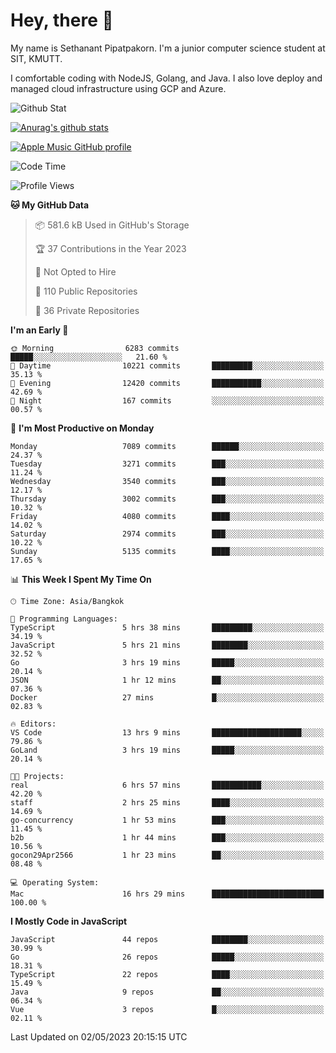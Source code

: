 # Hey, there 🙌
My name is Sethanant Pipatpakorn. I'm a junior computer science student at SIT, KMUTT.

I comfortable coding with NodeJS, Golang, and Java. I also love deploy and managed cloud infrastructure using GCP and Azure.

![Github Stat](https://github-profile-summary-cards.vercel.app/api/cards/profile-details?username=thetkpark&theme=dracula)

[![Anurag's github stats](https://github-readme-stats.vercel.app/api?username=thetkpark&count_private=true&show_icons=true&theme=tokyonight)](https://github.com/anuraghazra/github-readme-stats)

[![Apple Music GitHub profile](https://apple-music-github-profile.rayriffy.com/theme/light.svg?uid=000347.6120fcbefcb74cd59d65c108cc315787.1333)](https://github.com/rayriffy/apple-music-github-profile)

<!--START_SECTION:waka-->
![Code Time](http://img.shields.io/badge/Code%20Time-1%2C008%20hrs%2025%20mins-blue)

![Profile Views](http://img.shields.io/badge/Profile%20Views-0-blue)

**🐱 My GitHub Data** 

> 📦 581.6 kB Used in GitHub's Storage 
 > 
> 🏆 37 Contributions in the Year 2023
 > 
> 🚫 Not Opted to Hire
 > 
> 📜 110 Public Repositories 
 > 
> 🔑 36 Private Repositories 
 > 
**I'm an Early 🐤** 

```text
🌞 Morning                6283 commits        █████░░░░░░░░░░░░░░░░░░░░   21.60 % 
🌆 Daytime                10221 commits       █████████░░░░░░░░░░░░░░░░   35.13 % 
🌃 Evening                12420 commits       ███████████░░░░░░░░░░░░░░   42.69 % 
🌙 Night                  167 commits         ░░░░░░░░░░░░░░░░░░░░░░░░░   00.57 % 
```
📅 **I'm Most Productive on Monday** 

```text
Monday                   7089 commits        ██████░░░░░░░░░░░░░░░░░░░   24.37 % 
Tuesday                  3271 commits        ███░░░░░░░░░░░░░░░░░░░░░░   11.24 % 
Wednesday                3540 commits        ███░░░░░░░░░░░░░░░░░░░░░░   12.17 % 
Thursday                 3002 commits        ███░░░░░░░░░░░░░░░░░░░░░░   10.32 % 
Friday                   4080 commits        ████░░░░░░░░░░░░░░░░░░░░░   14.02 % 
Saturday                 2974 commits        ███░░░░░░░░░░░░░░░░░░░░░░   10.22 % 
Sunday                   5135 commits        ████░░░░░░░░░░░░░░░░░░░░░   17.65 % 
```


📊 **This Week I Spent My Time On** 

```text
🕑︎ Time Zone: Asia/Bangkok

💬 Programming Languages: 
TypeScript               5 hrs 38 mins       █████████░░░░░░░░░░░░░░░░   34.19 % 
JavaScript               5 hrs 21 mins       ████████░░░░░░░░░░░░░░░░░   32.52 % 
Go                       3 hrs 19 mins       █████░░░░░░░░░░░░░░░░░░░░   20.14 % 
JSON                     1 hr 12 mins        ██░░░░░░░░░░░░░░░░░░░░░░░   07.36 % 
Docker                   27 mins             █░░░░░░░░░░░░░░░░░░░░░░░░   02.83 % 

🔥 Editors: 
VS Code                  13 hrs 9 mins       ████████████████████░░░░░   79.86 % 
GoLand                   3 hrs 19 mins       █████░░░░░░░░░░░░░░░░░░░░   20.14 % 

🐱‍💻 Projects: 
real                     6 hrs 57 mins       ███████████░░░░░░░░░░░░░░   42.20 % 
staff                    2 hrs 25 mins       ████░░░░░░░░░░░░░░░░░░░░░   14.69 % 
go-concurrency           1 hr 53 mins        ███░░░░░░░░░░░░░░░░░░░░░░   11.45 % 
b2b                      1 hr 44 mins        ███░░░░░░░░░░░░░░░░░░░░░░   10.56 % 
gocon29Apr2566           1 hr 23 mins        ██░░░░░░░░░░░░░░░░░░░░░░░   08.48 % 

💻 Operating System: 
Mac                      16 hrs 29 mins      █████████████████████████   100.00 % 
```

**I Mostly Code in JavaScript** 

```text
JavaScript               44 repos            ████████░░░░░░░░░░░░░░░░░   30.99 % 
Go                       26 repos            █████░░░░░░░░░░░░░░░░░░░░   18.31 % 
TypeScript               22 repos            ████░░░░░░░░░░░░░░░░░░░░░   15.49 % 
Java                     9 repos             ██░░░░░░░░░░░░░░░░░░░░░░░   06.34 % 
Vue                      3 repos             █░░░░░░░░░░░░░░░░░░░░░░░░   02.11 % 
```




 Last Updated on 02/05/2023 20:15:15 UTC
<!--END_SECTION:waka-->
